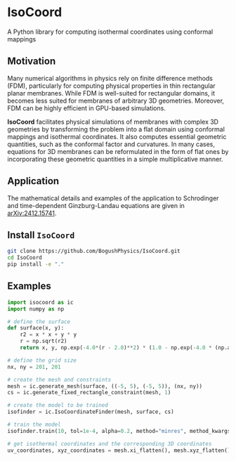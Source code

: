 # IsoCoord

A Python library for computing isothermal coordinates using conformal mappings


## Motivation

Many numerical algorithms in physics rely on finite difference methods (FDM), particularly for computing physical properties in thin rectangular planar membranes. While FDM is well-suited for rectangular domains, it becomes less suited for membranes of arbitrary 3D geometries. Moreover, FDM can be highly efficient in GPU-based simulations.

__IsoCoord__ facilitates physical simulations of membranes with complex 3D geometries by transforming the problem into a flat domain using conformal mappings and isothermal coordinates. It also computes essential geometric quantities, such as the conformal factor and curvatures. In many cases, equations for 3D membranes can be reformulated in the form of flat ones by incorporating these geometric quantities in a simple multiplicative manner.


## Application

The mathematical details and examples of the application to Schrodinger and time-dependent Ginzburg-Landau equations are given in [arXiv:2412.15741](https://arxiv.org/abs/2412.15741).


## Install `IsoCoord`

```bash
git clone https://github.com/BogushPhysics/IsoCoord.git
cd IsoCoord
pip install -e "."
```

## Examples

```python
import isocoord as ic
import numpy as np

# define the surface
def surface(x, y):
    r2 = x * x + y * y
    r = np.sqrt(r2)
    return x, y, np.exp(-4.0*(r - 2.0)**2) * (1.0 - np.exp(-4.0 * (np.arctan2(y, x))**2))

# define the grid size
nx, ny = 201, 201

# create the mesh and constraints
mesh = ic.generate_mesh(surface, ((-5, 5), (-5, 5)), (nx, ny))
cs = ic.generate_fixed_rectangle_constraint(mesh, 1)

# create the model to be trained 
isofinder = ic.IsoCoordinateFinder(mesh, surface, cs)

# train the model
isofinder.train(10, tol=1e-4, alpha=0.2, method="minres", method_kwargs=dict({'tol': 1e-7}), verbose=False)

# get isothermal coordinates and the corresponding 3D coordinates
uv_coordinates, xyz_coordinates = mesh.xi_flatten(), mesh.xyz_flatten()
```

